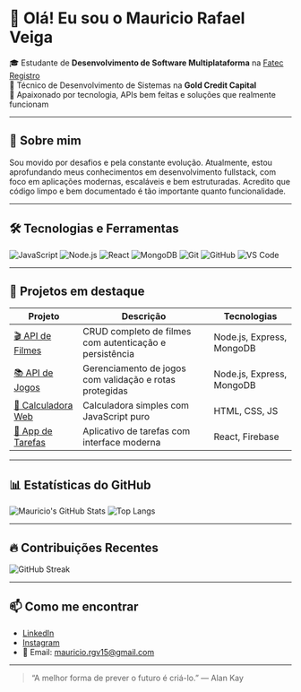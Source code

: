 # 👋 Olá! Eu sou o Mauricio Rafael Veiga

🎓 Estudante de **Desenvolvimento de Software Multiplataforma** na [Fatec Registro](https://fatecregistro.cps.sp.gov.br/)  
💼 Técnico de Desenvolvimento de Sistemas na **Gold Credit Capital**  
🚀 Apaixonado por tecnologia, APIs bem feitas e soluções que realmente funcionam

---

## 🧠 Sobre mim

Sou movido por desafios e pela constante evolução. Atualmente, estou aprofundando meus conhecimentos em desenvolvimento fullstack, com foco em aplicações modernas, escaláveis e bem estruturadas. Acredito que código limpo e bem documentado é tão importante quanto funcionalidade.

---

## 🛠️ Tecnologias e Ferramentas

![JavaScript](https://img.shields.io/badge/-JavaScript-F7DF1E?style=flat&logo=javascript&logoColor=black)
![Node.js](https://img.shields.io/badge/-Node.js-339933?style=flat&logo=node.js&logoColor=white)
![React](https://img.shields.io/badge/-React-61DAFB?style=flat&logo=react&logoColor=black)
![MongoDB](https://img.shields.io/badge/-MongoDB-47A248?style=flat&logo=mongodb&logoColor=white)
![Git](https://img.shields.io/badge/-Git-F05032?style=flat&logo=git&logoColor=white)
![GitHub](https://img.shields.io/badge/-GitHub-181717?style=flat&logo=github&logoColor=white)
![VS Code](https://img.shields.io/badge/-VSCode-007ACC?style=flat&logo=visual-studio-code&logoColor=white)

---

## 📌 Projetos em destaque

| Projeto | Descrição | Tecnologias |
|--------|-----------|-------------|
| [🎬 API de Filmes](https://github.com/MauricioRVeiga/api-movies) | CRUD completo de filmes com autenticação e persistência | Node.js, Express, MongoDB |
| [📚 API de Jogos](https://github.com/MauricioRVeiga/api-games) | Gerenciamento de jogos com validação e rotas protegidas | Node.js, Express, MongoDB |
| [🧮 Calculadora Web](https://github.com/MauricioRVeiga/calculadora-js) | Calculadora simples com JavaScript puro | HTML, CSS, JS |
| [📱 App de Tarefas](https://github.com/MauricioRVeiga/todo-app) | Aplicativo de tarefas com interface moderna | React, Firebase |

---

## 📊 Estatísticas do GitHub

![Mauricio's GitHub Stats](https://github-readme-stats.vercel.app/api?username=MauricioRVeiga&show_icons=true&theme=radical)
![Top Langs](https://github-readme-stats.vercel.app/api/top-langs/?username=MauricioRVeiga&layout=compact&theme=radical)

---

## 🔥 Contribuições Recentes

![GitHub Streak](https://github-readme-streak-stats.herokuapp.com/?user=MauricioRVeiga&theme=radical)

---

## 📫 Como me encontrar

- [LinkedIn](www.linkedin.com/in/mauricio-rafael-37b586375)
- [Instagram](https://www.instagram.com/mauricior_veiga/)
- 📧 Email: mauricio.rgv15@gmail.com

---

> “A melhor forma de prever o futuro é criá-lo.” — Alan Kay
